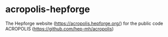 # acropolis-hepforge
The Hepforge website (https://acropolis.hepforge.org/) for the public code ACROPOLIS (https://github.com/hep-mh/acropolis)
